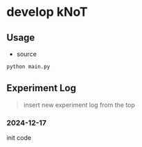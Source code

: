 # develop kNoT

## Usage
- source 
```bash
python main.py
```

## Experiment Log

> insert new experiment log from the top

### 2024-12-17
init code